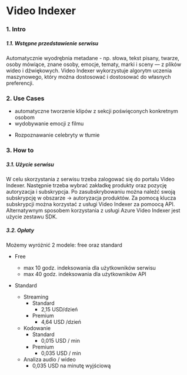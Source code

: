
# Video Indexer

### 1. Intro
##### 1.1. Wstępne przedstawienie serwisu

Automatycznie wyodrębnia metadane - np. słowa, tekst pisany, twarze, osoby mówiące, znane osoby, emocje, tematy, marki i sceny — z plików wideo i dźwiękowych. Video Indexer wykorzystuje algorytm uczenia maszynowego, który można dostosować i dostosować do własnych preferencji.

### 2. Use Cases
* automatyczne tworzenie klipów z sekcji poświęconych konkretnym osobom
* wydobywanie emocji z filmu
- Rozpoznawanie celebryty w tłumie

### 3. How to
##### 3.1. Użycie serwisu
W celu skorzystania z serwisu trzeba zalogować się do portalu Video Indexer. Następnie trzeba wybrać zakładkę produkty oraz pozycję autoryzacja i subskrypcja. Po zasubskrybowaniu można naleźć swoją subskrypcję w obszarze -> autoryzacja produktów. Za pomocą klucza subskrypcji można korzystać z usługi Video Indexer za pomoocą API.
Alternatywnym sposobem korzystania z usługi Azure Video Indexer jest użycie zestawu SDK. 

##### 3.2. Opłaty
Możemy wyróżnić 2 modele: free oraz standard <br/>
- Free
  - max 10 godz. indeksowania dla użytkowników serwisu
  - max 40 godz. indeksowania dla użytkowników API

- Standard
   - Streaming
      - Standard
         - 2,15 USD/dzień
      - Premium
          - 4,64 USD /dzień 
   - Kodowanie
       - Standard
          - 0,015 USD / min 
       - Premium 
          - 0,035 USD / min   
  - Analiza audio / wideo
     - 0,035 USD na minutę wyjściową


